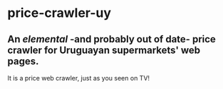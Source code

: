 price-crawler-uy
================
An *elemental* -and probably out of date- price crawler for Uruguayan supermarkets' web pages.
--------------
It is a price web crawler, just as you seen on TV!
